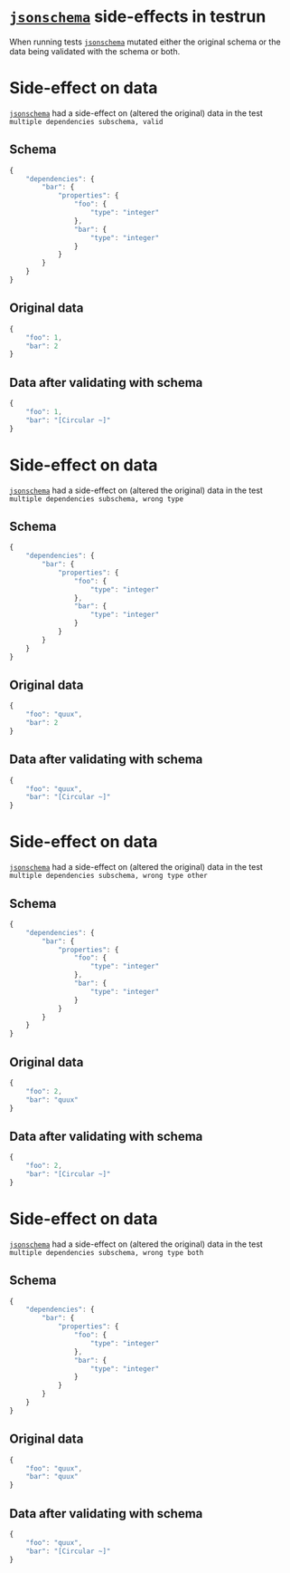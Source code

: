 # [`jsonschema`](https://github.com/tdegrunt/jsonschema) side-effects in testrun

When running tests [`jsonschema`](https://github.com/tdegrunt/jsonschema) mutated either the original schema or the data being validated with the schema or both.


# Side-effect on data
[`jsonschema`](https://github.com/tdegrunt/jsonschema) had a side-effect on (altered the original) data in the test `multiple dependencies subschema, valid`
## Schema
```js
{
	"dependencies": {
		"bar": {
			"properties": {
				"foo": {
					"type": "integer"
				},
				"bar": {
					"type": "integer"
				}
			}
		}
	}
}
```
## Original data
```js
{
	"foo": 1,
	"bar": 2
}
```
## Data after validating with schema
```js
{
	"foo": 1,
	"bar": "[Circular ~]"
}
```

# Side-effect on data
[`jsonschema`](https://github.com/tdegrunt/jsonschema) had a side-effect on (altered the original) data in the test `multiple dependencies subschema, wrong type`
## Schema
```js
{
	"dependencies": {
		"bar": {
			"properties": {
				"foo": {
					"type": "integer"
				},
				"bar": {
					"type": "integer"
				}
			}
		}
	}
}
```
## Original data
```js
{
	"foo": "quux",
	"bar": 2
}
```
## Data after validating with schema
```js
{
	"foo": "quux",
	"bar": "[Circular ~]"
}
```

# Side-effect on data
[`jsonschema`](https://github.com/tdegrunt/jsonschema) had a side-effect on (altered the original) data in the test `multiple dependencies subschema, wrong type other`
## Schema
```js
{
	"dependencies": {
		"bar": {
			"properties": {
				"foo": {
					"type": "integer"
				},
				"bar": {
					"type": "integer"
				}
			}
		}
	}
}
```
## Original data
```js
{
	"foo": 2,
	"bar": "quux"
}
```
## Data after validating with schema
```js
{
	"foo": 2,
	"bar": "[Circular ~]"
}
```

# Side-effect on data
[`jsonschema`](https://github.com/tdegrunt/jsonschema) had a side-effect on (altered the original) data in the test `multiple dependencies subschema, wrong type both`
## Schema
```js
{
	"dependencies": {
		"bar": {
			"properties": {
				"foo": {
					"type": "integer"
				},
				"bar": {
					"type": "integer"
				}
			}
		}
	}
}
```
## Original data
```js
{
	"foo": "quux",
	"bar": "quux"
}
```
## Data after validating with schema
```js
{
	"foo": "quux",
	"bar": "[Circular ~]"
}
```
